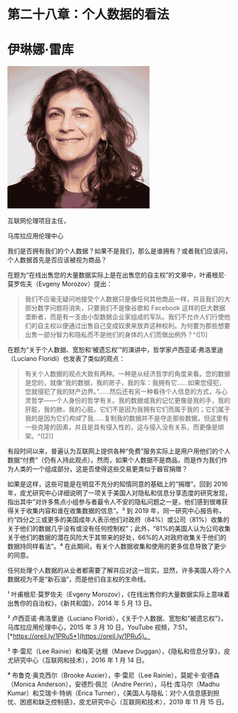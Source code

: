 # 第二十八章：个人数据的看法

# 伊琳娜·雷库

![](img/irina_raicu.png)

互联网伦理项目主任，

马库拉应用伦理中心

我们是否拥有我们的个人数据？如果不是我们，那么是谁拥有？或者我们应该问，个人数据首先是否应该被视为商品？

在题为“在线出售您的大量数据实际上是在出售您的自主权”的文章中，叶甫根尼·莫罗佐夫（Evgeny Morozov）提出：

> 我们不应毫无疑问地接受个人数据只是像任何其他商品一样，并且我们的大部分数字问题将消失，只要我们不是像谷歌和 Facebook 这样的巨大数据垄断者，而是有一支由小型数据企业家组成的军队。我们不允许人们行使他们的自主权以便通过出售自己变成奴隶来放弃这种权利。为何要为那些想要出售一部分智力和隐私而不是他们的身体的人们而做出例外？^([1)]

在题为“关于个人数据、宽恕和‘被遗忘权’”的演讲中，哲学家卢西亚诺·弗洛里迪（Luciano Floridi）也发表了类似的观点：

> 有关个人数据的观点大致有两种。一种是从经济哲学的角度来看。您的数据是您的，就像“我的数据，我的房子，我的车：我拥有它……如果您侵犯，您就侵犯了我的财产边界。”……然后还有另一种看待个人信息的方式，与心灵哲学——个人身份的哲学有关。我的数据或我的记忆更像是我的手，我的肝脏，我的肺，我的心脏。它们不是因为我拥有它们而属于我的；它们属于我的是因为它们*构成*了我……复制我的数据并不是夺走那些数据，但这里有一些克隆的因素，并且是具有侵入性的，这与侵入没有关系，而更像是绑架。^([2)]

有段时间以来，普遍认为互联网上提供各种“免费”服务实际上是用户用他们的个人数据“付费”（仍有人持此观点）。然而，如果个人数据不是商品，而是作为我们作为人类的一个组成部分，这是否使得这些交易更类似于器官捐赠？

如果是这样，这些可能是在明显不充分的知情同意的基础上的“捐赠”。回到 2016 年，皮尤研究中心详细说明了一项关于美国人对隐私和信息分享态度的研究发现，指出其中“对许多焦点小组参与者最令人不安的隐私问题之一是，他们感到很难获得关于收集内容和谁在收集数据的信息”。³ 到 2019 年，同一研究中心报告称，约“四分之三或更多的美国成年人表示他们对政府（84%）或公司（81%）收集的关于他们的数据几乎没有或没有任何控制权”；此外，“81%的美国人认为公司收集关于他们的数据的潜在风险大于其带来的好处，66%的人对政府收集关于他们的数据持同样看法”。⁴ 在此期间，有关个人数据收集和使用的更多信息导致了更少的同意。

任何处理个人数据的从业者都需要了解并应对这一现实。显然，许多美国人将个人数据视为不是“新石油”，而是他们自主权的生命线。

¹ 叶甫根尼·莫罗佐夫（Evgeny Morozov），《在线出售你的大量数据实际上意味着出售你的自治权》，《新共和国》，2014 年 5 月 13 日。

² 卢西亚诺·弗洛里迪（Luciano Floridi），《关于个人数据、宽恕和“被遗忘权”》，马库拉应用伦理中心，2015 年 3 月 10 日，YouTube 视频，7:51，[*https://oreil.ly/1PRu5*](https://oreil.ly/1PRu5)。

³ 李·雷尼（Lee Rainie）和梅芙·达根（Maeve Duggan），《隐私和信息分享》，皮尤研究中心（互联网和技术），2016 年 1 月 14 日。

⁴ 布鲁克·奥克西尔（Brooke Auxier），李·雷尼（Lee Rainie），莫妮卡·安德森（Monica Anderson），安德烈·佩兰（Andre Perrin），马杜·库马尔（Madhu Kumar）和艾瑞卡·特纳（Erica Turner），《美国人与隐私：对个人信息感到担忧、困惑和缺乏控制感》，皮尤研究中心（互联网和技术），2019 年 11 月 15 日。
